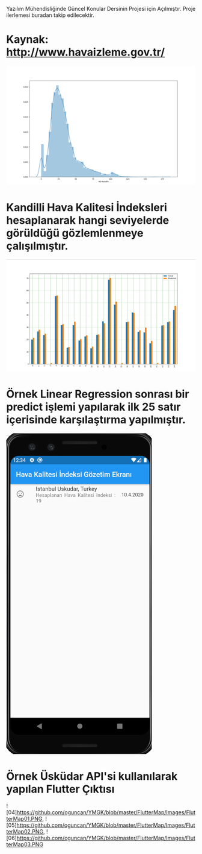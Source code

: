 Yazılım Mühendisliğinde Güncel Konular Dersinin Projesi için Açılmıştır. Proje ilerlemesi buradan takip edilecektir.
# Kaynak: http://www.havaizleme.gov.tr/
![01](https://github.com/oguncan/YMGK/blob/master/KandilliAQI.PNG)
# Kandilli Hava Kalitesi İndeksleri hesaplanarak hangi seviyelerde görüldüğü gözlemlenmeye çalışılmıştır.

![02](https://github.com/oguncan/YMGK/blob/master/BarChartPredict.PNG)

# Örnek Linear Regression sonrası bir predict işlemi yapılarak ilk 25 satır içerisinde karşılaştırma yapılmıştır.

![03](https://github.com/oguncan/YMGK/blob/master/Flutter.PNG)

# Örnek Üsküdar API'si kullanılarak yapılan Flutter Çıktısı

![04]https://github.com/oguncan/YMGK/blob/master/FlutterMap/Images/FlutterMap01.PNG, ![05]https://github.com/oguncan/YMGK/blob/master/FlutterMap/Images/FlutterMap02.PNG, ![06]https://github.com/oguncan/YMGK/blob/master/FlutterMap/Images/FlutterMap03.PNG
